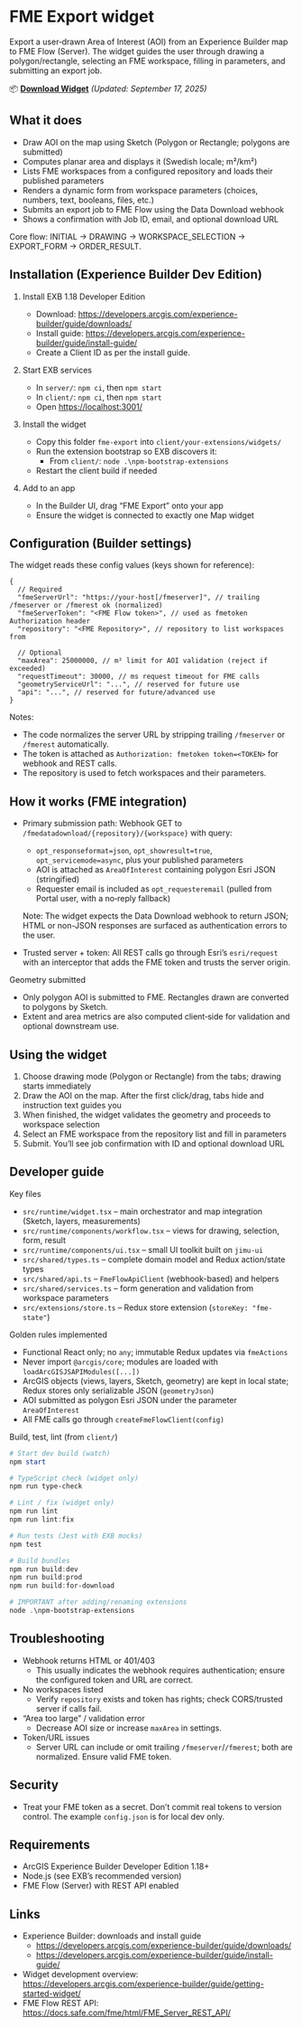 # FME Export widget

Export a user‑drawn Area of Interest (AOI) from an Experience Builder map to FME Flow (Server). The widget guides the user through drawing a polygon/rectangle, selecting an FME workspace, filling in parameters, and submitting an export job.

📦 **[Download Widget](https://github.com/user-attachments/files/22378887/fme-export.zip)** _(Updated: September 17, 2025)_

## What it does

- Draw AOI on the map using Sketch (Polygon or Rectangle; polygons are submitted)
- Computes planar area and displays it (Swedish locale; m²/km²)
- Lists FME workspaces from a configured repository and loads their published parameters
- Renders a dynamic form from workspace parameters (choices, numbers, text, booleans, files, etc.)
- Submits an export job to FME Flow using the Data Download webhook
- Shows a confirmation with Job ID, email, and optional download URL

Core flow: INITIAL → DRAWING → WORKSPACE_SELECTION → EXPORT_FORM → ORDER_RESULT.

## Installation (Experience Builder Dev Edition)

1. Install EXB 1.18 Developer Edition
   - Download: <https://developers.arcgis.com/experience-builder/guide/downloads/>
   - Install guide: <https://developers.arcgis.com/experience-builder/guide/install-guide/>
   - Create a Client ID as per the install guide.

2. Start EXB services
   - In `server/`: `npm ci`, then `npm start`
   - In `client/`: `npm ci`, then `npm start`
   - Open <https://localhost:3001/>

3. Install the widget
   - Copy this folder `fme-export` into `client/your-extensions/widgets/`
   - Run the extension bootstrap so EXB discovers it:
     - From `client/`: `node .\npm-bootstrap-extensions`
   - Restart the client build if needed

4. Add to an app
   - In the Builder UI, drag “FME Export” onto your app
   - Ensure the widget is connected to exactly one Map widget

## Configuration (Builder settings)

The widget reads these config values (keys shown for reference):

```jsonc
{
  // Required
  "fmeServerUrl": "https://your-host[/fmeserver]", // trailing /fmeserver or /fmerest ok (normalized)
  "fmeServerToken": "<FME Flow token>", // used as fmetoken Authorization header
  "repository": "<FME Repository>", // repository to list workspaces from

  // Optional
  "maxArea": 25000000, // m² limit for AOI validation (reject if exceeded)
  "requestTimeout": 30000, // ms request timeout for FME calls
  "geometryServiceUrl": "...", // reserved for future use
  "api": "...", // reserved for future/advanced use
}
```

Notes:

- The code normalizes the server URL by stripping trailing `/fmeserver` or `/fmerest` automatically.
- The token is attached as `Authorization: fmetoken token=<TOKEN>` for webhook and REST calls.
- The repository is used to fetch workspaces and their parameters.

## How it works (FME integration)

- Primary submission path: Webhook GET to `/fmedatadownload/{repository}/{workspace}` with query:
  - `opt_responseformat=json`, `opt_showresult=true`, `opt_servicemode=async`, plus your published parameters
  - AOI is attached as `AreaOfInterest` containing polygon Esri JSON (stringified)
  - Requester email is included as `opt_requesteremail` (pulled from Portal user, with a no‑reply fallback)

  Note: The widget expects the Data Download webhook to return JSON; HTML or non-JSON responses are surfaced as authentication errors to the user.

- Trusted server + token: All REST calls go through Esri’s `esri/request` with an interceptor that adds the FME token and trusts the server origin.

Geometry submitted

- Only polygon AOI is submitted to FME. Rectangles drawn are converted to polygons by Sketch.
- Extent and area metrics are also computed client‑side for validation and optional downstream use.

## Using the widget

1. Choose drawing mode (Polygon or Rectangle) from the tabs; drawing starts immediately
2. Draw the AOI on the map. After the first click/drag, tabs hide and instruction text guides you
3. When finished, the widget validates the geometry and proceeds to workspace selection
4. Select an FME workspace from the repository list and fill in parameters
5. Submit. You’ll see job confirmation with ID and optional download URL

## Developer guide

Key files

- `src/runtime/widget.tsx` – main orchestrator and map integration (Sketch, layers, measurements)
- `src/runtime/components/workflow.tsx` – views for drawing, selection, form, result
- `src/runtime/components/ui.tsx` – small UI toolkit built on `jimu-ui`
- `src/shared/types.ts` – complete domain model and Redux action/state types
- `src/shared/api.ts` – `FmeFlowApiClient` (webhook-based) and helpers
- `src/shared/services.ts` – form generation and validation from workspace parameters
- `src/extensions/store.ts` – Redux store extension (`storeKey: "fme-state"`)

Golden rules implemented

- Functional React only; no `any`; immutable Redux updates via `fmeActions`
- Never import `@arcgis/core`; modules are loaded with `loadArcGISJSAPIModules([...])`
- ArcGIS objects (views, layers, Sketch, geometry) are kept in local state; Redux stores only serializable JSON (`geometryJson`)
- AOI submitted as polygon Esri JSON under the parameter `AreaOfInterest`
- All FME calls go through `createFmeFlowClient(config)`

Build, test, lint (from `client/`)

```powershell
# Start dev build (watch)
npm start

# TypeScript check (widget only)
npm run type-check

# Lint / fix (widget only)
npm run lint
npm run lint:fix

# Run tests (Jest with EXB mocks)
npm test

# Build bundles
npm run build:dev
npm run build:prod
npm run build:for-download

# IMPORTANT after adding/renaming extensions
node .\npm-bootstrap-extensions
```

## Troubleshooting

- Webhook returns HTML or 401/403
  - This usually indicates the webhook requires authentication; ensure the configured token and URL are correct.
- No workspaces listed
  - Verify `repository` exists and token has rights; check CORS/trusted server if calls fail.
- “Area too large” / validation error
  - Decrease AOI size or increase `maxArea` in settings.
- Token/URL issues
  - Server URL can include or omit trailing `/fmeserver`/`/fmerest`; both are normalized. Ensure valid FME token.

## Security

- Treat your FME token as a secret. Don’t commit real tokens to version control. The example `config.json` is for local dev only.

## Requirements

- ArcGIS Experience Builder Developer Edition 1.18+
- Node.js (see EXB’s recommended version)
- FME Flow (Server) with REST API enabled

## Links

- Experience Builder: downloads and install guide
  - <https://developers.arcgis.com/experience-builder/guide/downloads/>
  - <https://developers.arcgis.com/experience-builder/guide/install-guide/>
- Widget development overview: <https://developers.arcgis.com/experience-builder/guide/getting-started-widget/>
- FME Flow REST API: <https://docs.safe.com/fme/html/FME_Server_REST_API/>
